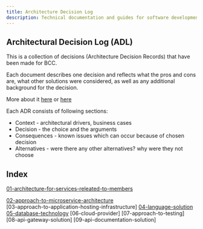 ```yaml
---
title: Architecture Decision Log
description: Technical documentation and guides for software development in BCC
---
```


## Architectural Decision Log \(ADL\)

This is a collection of decisions (Architecture Decision Records) that have been made for BCC. 

Each document describes one decision and reflects what the pros and cons are, what other solutions were considered, as well as any additional background for the decision.

More about it [here](https://cognitect.com/blog/2011/11/15/documenting-architecture-decisions) or [here](https://github.com/joelparkerhenderson/architecture-decision-record)

Each ADR consists of following sections:
- Context - architectural drivers, business cases
- Decision - the choice and the arguments
- Consequences - known issues which can occur because of chosen decision
- Alternatives - were there any other alternatives? why were they not choose

## Index

[01-architecture-for-services-releated-to-members](01-architecture-for-services-releated-to-members)  

[02-approach-to-microservice-architecture](02-approach-to-microservice-architecture)  
[03-approach-to-application-hosting-infrastructure]
[04-language-solution](04-language-for-core-apis)  
[05-database-technology](05-database-technology)
[06-cloud-provider]
[07-approach-to-testing]
[08-api-gateway-solution]
[09-api-documentation-solution]
